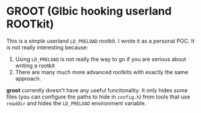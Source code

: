 # GROOT (Glbic hooking userland ROOTkit)
This is a simple userland `LD_PRELOAD` rootkit. I wrote it as a personal POC. It is not really interesting because:
1. Using `LD_PRELOAD` is not really the way to go if you are serious about writing a rootkit
2. There are many much more advanced rootkits with exactly the same approach.

**groot** currently doesn't have any useful funcitonality. It only hides some files (you can configure the paths to hide in `config.h`) from tools that use `readdir` and  hides the `LD_PRELOAD` environment variable.
